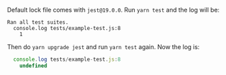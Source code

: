 Default lock file comes with `jest@19.0.0`. Run `yarn test` and the log will be:

```
Ran all test suites.
  console.log tests/example-test.js:8
    1
```

Then do `yarn upgrade jest` and run `yarn test` again. Now the log is:

```js
  console.log tests/example-test.js:8
    undefined
```
